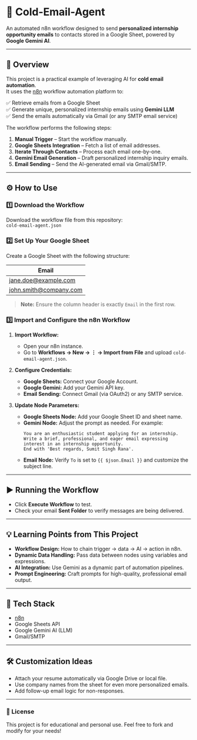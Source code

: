 # 📧 Cold-Email-Agent

An automated n8n workflow designed to send **personalized internship opportunity emails** to contacts stored in a Google Sheet, powered by **Google Gemini AI**.

---

## 🚀 Overview
This project is a practical example of leveraging AI for **cold email automation**.  
It uses the [n8n](https://n8n.io) workflow automation platform to:

✅ Retrieve emails from a Google Sheet  
✅ Generate unique, personalized internship emails using **Gemini LLM**  
✅ Send the emails automatically via Gmail (or any SMTP email service)

The workflow performs the following steps:
1. **Manual Trigger** – Start the workflow manually.
2. **Google Sheets Integration** – Fetch a list of email addresses.
3. **Iterate Through Contacts** – Process each email one-by-one.
4. **Gemini Email Generation** – Draft personalized internship inquiry emails.
5. **Email Sending** – Send the AI-generated email via Gmail/SMTP.

---

## ⚙️ How to Use

### 1️⃣ Download the Workflow
Download the workflow file from this repository:  
`cold-email-agent.json`

### 2️⃣ Set Up Your Google Sheet
Create a Google Sheet with the following structure:

| Email                |
|----------------------|
| jane.doe@example.com |
| john.smith@company.com |

> **Note:** Ensure the column header is exactly `Email` in the first row.

### 3️⃣ Import and Configure the n8n Workflow
1. **Import Workflow:**  
   - Open your n8n instance.
   - Go to **Workflows → New → ⋮ → Import from File** and upload `cold-email-agent.json`.

2. **Configure Credentials:**  
   - **Google Sheets:** Connect your Google Account.  
   - **Google Gemini:** Add your Gemini API key.  
   - **Email Sending:** Connect Gmail (via OAuth2) or any SMTP service.

3. **Update Node Parameters:**  
   - **Google Sheets Node:** Add your Google Sheet ID and sheet name.  
   - **Gemini Node:** Adjust the prompt as needed. For example:
     ```
     You are an enthusiastic student applying for an internship. 
     Write a brief, professional, and eager email expressing interest in an internship opportunity. 
     End with 'Best regards, Sumit Singh Rana'.
     ```
   - **Email Node:** Verify `To` is set to `{{ $json.Email }}` and customize the subject line.

---

## ▶️ Running the Workflow
- Click **Execute Workflow** to test.
- Check your email **Sent Folder** to verify messages are being delivered.

---

## 💡 Learning Points from This Project
- **Workflow Design:** How to chain trigger → data → AI → action in n8n.
- **Dynamic Data Handling:** Pass data between nodes using variables and expressions.
- **AI Integration:** Use Gemini as a dynamic part of automation pipelines.
- **Prompt Engineering:** Craft prompts for high-quality, professional email output.

---

## 📌 Tech Stack
- [n8n](https://n8n.io)
- Google Sheets API
- Google Gemini AI (LLM)
- Gmail/SMTP

---

## 🛠️ Customization Ideas
- Attach your resume automatically via Google Drive or local file.
- Use company names from the sheet for even more personalized emails.
- Add follow-up email logic for non-responses.

---

### 📜 License
This project is for educational and personal use. Feel free to fork and modify for your needs!
